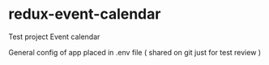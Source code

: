 # redux-event-calendar
Test project Event calendar

General config of app placed in .env file ( shared on git just for test review )
